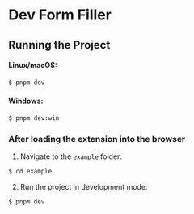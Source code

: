 # Dev Form Filler

## Running the Project

#### Linux/macOS:
```bash
$ pnpm dev
```

#### Windows:
```bash
$ pnpm dev:win
```

### After loading the extension into the browser
1. Navigate to the `example` folder:
```bash
$ cd example
```

2. Run the project in development mode:
```bash
$ pnpm dev
```
